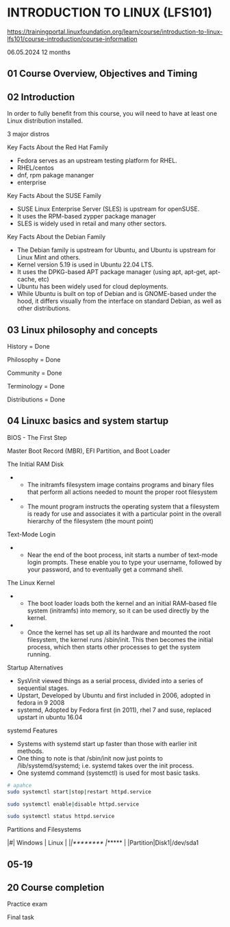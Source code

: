 # INTRODUCTION TO LINUX (LFS101)

https://trainingportal.linuxfoundation.org/learn/course/introduction-to-linux-lfs101/course-introduction/course-information

06.05.2024 12 months

## 01 Course Overview, Objectives and Timing

## 02 Introduction

In order to fully benefit from this course, you will need to have at least one Linux distribution installed.

3 major distros

Key Facts About the Red Hat Family

* Fedora serves as an upstream testing platform for RHEL.
* RHEL/centos
* dnf, rpm pakage mananger
* enterprise

Key Facts About the SUSE Family

* SUSE Linux Enterprise Server (SLES) is upstream for openSUSE.
* It uses the RPM-based zypper package manager
* SLES is widely used in retail and many other sectors.

Key Facts About the Debian Family

* The Debian family is upstream for Ubuntu, and Ubuntu is upstream for Linux Mint and others.
* Kernel version 5.19 is used in Ubuntu 22.04 LTS.
* It uses the DPKG-based APT package manager (using apt, apt-get, apt-cache, etc)
* Ubuntu has been widely used for cloud deployments.
* While Ubuntu is built on top of Debian and is GNOME-based under the hood, it differs visually from the interface on standard Debian, as well as other distributions.

## 03 Linux philosophy and concepts

History = Done

Philosophy =  Done

Community = Done

Terminology = Done

Distributions = Done 


## 04 Linuxc basics and system startup

BIOS - The First Step

Master Boot Record (MBR), EFI Partition, and Boot Loader

The Initial RAM Disk

* * The initramfs filesystem image contains programs and binary files that perform all actions needed to mount the proper root filesystem
* * The mount program instructs the operating system that a filesystem is ready for use and associates it with a particular point in the overall hierarchy of the filesystem (the mount point)

Text-Mode Login

* * Near the end of the boot process, init starts a number of text-mode login prompts. These enable you to type your username, followed by your password, and to eventually get a command shell. 

The Linux Kernel

* * The boot loader loads both the kernel and an initial RAM–based file system (initramfs) into memory, so it can be used directly by the kernel.
* * Once the kernel has set up all its hardware and mounted the root filesystem, the kernel runs /sbin/init. This then becomes the initial process, which then starts other processes to get the system running.

Startup Alternatives

* SysVinit viewed things as a serial process, divided into a series of sequential stages.
* Upstart, Developed by Ubuntu and first included in 2006, adopted in fedora in 9 2008
* systemd, Adopted by Fedora first (in 2011), rhel 7  and suse, replaced upstart in ubuntu 16.04

systemd Features

* Systems with systemd start up faster than those with earlier init methods.
* One thing to note is that /sbin/init now just points to /lib/systemd/systemd; i.e. systemd takes over the init process.
* One systemd command (systemctl) is used for most basic tasks. 

```bash
# apahce
sudo systemctl start|stop|restart httpd.service

sudo systemctl enable|disable httpd.service

sudo systemctl status httpd.service

```

Partitions and Filesystems

|#| Windows | Linux |
|*|******** |****** |
|Partition|Disk1|/dev/sda1


## 05-19

## 20 Course completion

Practice exam

Final task